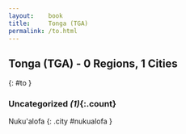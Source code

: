 ```yaml
---
layout:    book
title:     Tonga (TGA)
permalink: /to.html
---
```


## Tonga (TGA) - 0 Regions, 1 Cities
{: #to }





### Uncategorized _(1)_{:.count}


Nuku'alofa  {: .city #nukualofa } <br>


 
